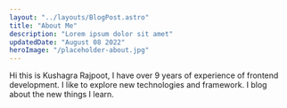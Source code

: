 ```yaml
---
layout: "../layouts/BlogPost.astro"
title: "About Me"
description: "Lorem ipsum dolor sit amet"
updatedDate: "August 08 2022"
heroImage: "/placeholder-about.jpg"
---
```


Hi this is Kushagra Rajpoot, I have over 9 years of experience of frontend development. I like to explore new technologies and framework.
I blog about the new things I learn.
